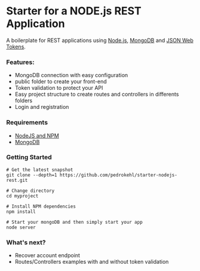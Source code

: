 Starter for a NODE.js REST Application
=======================

A boilerplate for REST applications using [Node.js](https://nodejs.org/), [MongoDB](https://www.mongodb.com/) and [JSON Web Tokens](https://jwt.io/).

### Features:
* MongoDB connection with easy configuration
* public folder to create your front-end
* Token validation to protect your API
* Easy project structure to create routes and controllers in differents folders
* Login and registration

### Requirements
* [NodeJS and NPM](http://nodejs.org/download)
* [MongoDB](http://www.mongodb.org/downloads)

### Getting Started

    # Get the latest snapshot
    git clone --depth=1 https://github.com/pedrokehl/starter-nodejs-rest.git
    
    # Change directory
    cd myproject
    
    # Install NPM dependencies
    npm install
    
    # Start your mongoDB and then simply start your app
    node server
    
### What's next?
* Recover account endpoint
* Routes/Controllers examples with and without token validation